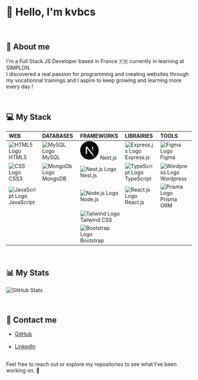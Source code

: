 <h1>👋 Hello, I'm kvbcs</h1>  
</br>
    <h2>👀 About me</h2>
        <p> I'm a Full Stack JS Developer based in France 🇫🇷 currently in learning at SIMPLON. </br>
        I discovered a real passion for programming and creating websites through my vocationnal trainings and I aspire to keep growing and learning more every day !</p>
            </br>
    <h2>💻 My Stack</h2>
                
| WEB       | DATABASES | FRAMEWORKS |LIBRAIRIES| TOOLS           |
|:----------|:----------|:-----------|:---------|:--------        |
|<img src="https://upload.wikimedia.org/wikipedia/commons/thumb/6/61/HTML5_logo_and_wordmark.svg/512px-HTML5_logo_and_wordmark.svg.png" alt="HTML5 Logo" height="50px"/> HTML5|<img src="https://icons-for-free.com/iff/png/512/development+logo+mysql+icon-1320184807686758112.png" alt="MySQL Logo" height="50px"/>MySQL      |<img src="https://raw.githubusercontent.com/marcbruederlin/vscode-next-icons/178d100304fe25df5ba73664823a0cc510e82c76/marketplace-icon.png" alt="Next.js Logo" height="50px"/> Next.js    |<img src="https://adware-technologies.s3.amazonaws.com/uploads/technology/thumbnail/20/express-js.png" alt="Express.js Logo" height="50px"/> Express.js|<img src="https://cdn.jim-nielsen.com/macos/512/figma-2021-05-05.png?rf=1024" alt="Figma Logo" height="50px"/> Figma            |
|<img src="https://upload.wikimedia.org/wikipedia/commons/d/d5/CSS3_logo_and_wordmark.svg" alt="CSS Logo" height="50px"/> CSS3|<img src="https://www.svgrepo.com/show/331488/mongodb.svg" alt="MongoDb Logo" height="50px"/> MongoDB    |<img src="https://upload.wikimedia.org/wikipedia/commons/a/a8/NestJS.svg" alt="Nest.js Logo" height="50px"/> Nest.js    |<img src="https://upload.wikimedia.org/wikipedia/commons/thumb/4/4c/Typescript_logo_2020.svg/2048px-Typescript_logo_2020.svg.png" alt="TypeScript Logo" height="50px"/> TypeScript|<img src="https://upload.wikimedia.org/wikipedia/commons/9/93/Wordpress_Blue_logo.png" alt="Wordpress Logo" height="50px"/> Wordpress        |
|<img src="https://upload.wikimedia.org/wikipedia/commons/6/6a/JavaScript-logo.png" alt="JavaScript Logo" height="50px"/> JavaScript|           |<img src="https://ugeek.github.io/blog/images-blog/node.png" alt="Node.js Logo" height="50px"/> Node.js    |<img src="https://cdn3d.iconscout.com/3d/free/thumb/free-reagir-9294867-7578010.png?f=webp" alt="React.js Logo" height="50px"/> React.js |     <img src="https://pbs.twimg.com/profile_images/1773419566955188224/CA54xhtv_400x400.jpg" alt="Prisma Logo" height="50px"/> Prisma ORM        |
|           |           |<img src="https://cdn3d.iconscout.com/3d/free/thumb/free-tailwind-3d-icon-download-in-png-blend-fbx-gltf-file-formats--html-logo-css-framework-customizable-coding-lang-pack-logos-icons-7577995.png" alt="Tailwind Logo" height="50px"/> Tailwind CSS|          |          |
|           |           |<img src="https://upload.wikimedia.org/wikipedia/commons/thumb/b/b2/Bootstrap_logo.svg/1280px-Bootstrap_logo.svg.png" alt="Bootstrap Logo" height="50px"/> Bootstrap   |          |      |
</br>
<h2>📊 My Stats</h2>

![GitHub Stats](https://github-readme-streak-stats.herokuapp.com/?user=kvbcs&theme=algolia&hide_border=true)

</br>
<h2>🔗 Contact me</h2>
<ul>
    <li><a href="https://github.com/kvbcs" target="_blank">GitHub</a> </li> </br>
    <li><a href="https://github.com/kvbcs](https://www.linkedin.com/in/kyllianvibancos" target="_blank">LinkedIn</a> </li>
    </ul>

</br>
Feel free to reach out or explore my repositories to see what I’ve been working on. 🚀

<!---
kvbcs/kvbcs is a ✨ special ✨ repository because its `README.md` (this file) appears on your GitHub profile.
You can click the Preview link to take a look at your changes.
--->
